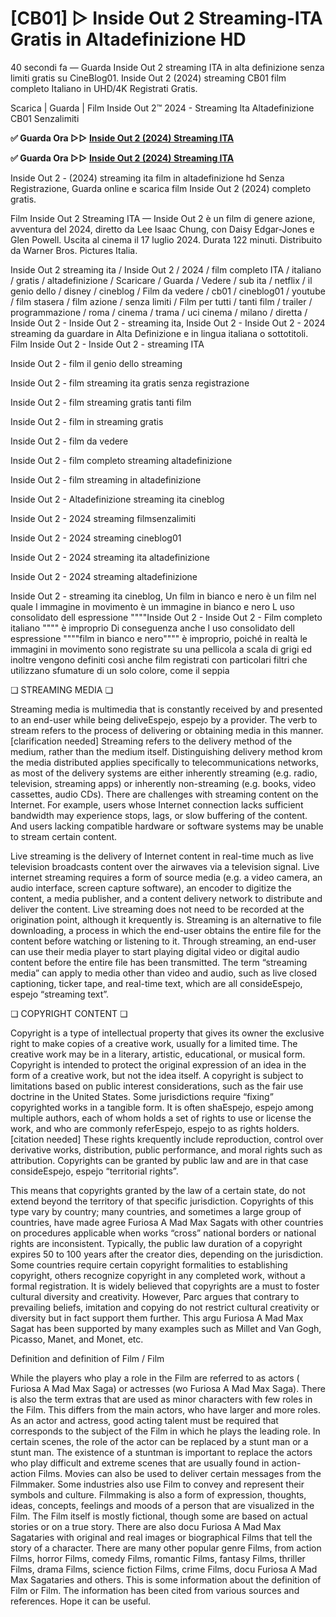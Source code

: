 # [CB01] ▷ Inside Out 2 Streaming-ITA Gratis in Altadefinizione HD

40 secondi fa — Guarda Inside Out 2 streaming ITA in alta definizione senza limiti gratis su CineBlog01. Inside Out 2 (2024) streaming CB01 film completo Italiano in UHD/4K Registrati Gratis.

Scarica | Guarda | Film Inside Out 2™ 2024 - Streaming Ita Altadefinizione CB01 Senzalimiti

**✅ Guarda Ora ▷▷ [Inside Out 2 (2024) Streaming ITA](https://is.gd/MS2wX3)** 

**✅ Guarda Ora ▷▷ [Inside Out 2 (2024) Streaming ITA](https://is.gd/MS2wX3)** 

Inside Out 2 - (2024) streaming ita film in altadefinizione hd Senza Registrazione, Guarda online e scarica film Inside Out 2 (2024) completo gratis.

Film Inside Out 2 Streaming ITA — Inside Out 2 è un film di genere azione, avventura del 2024, diretto da Lee Isaac Chung, con Daisy Edgar-Jones e Glen Powell. Uscita al cinema il 17 luglio 2024. Durata 122 minuti. Distribuito da Warner Bros. Pictures Italia.

Inside Out 2 streaming ita / Inside Out 2 / 2024 / film completo ITA / italiano / gratis / altadefinizione / Scaricare / Guarda / Vedere / sub ita / netflix / il genio dello / disney / cineblog / Film da vedere / cb01 / cineblog01 / youtube / film stasera / film azione / senza limiti / Film per tutti / tanti film / trailer / programmazione / roma / cinema / trama / uci cinema / milano / diretta / Inside Out 2 - Inside Out 2 - streaming ita, Inside Out 2 - Inside Out 2 - 2024 streaming da guardare in Alta Definizione e in lingua italiana o sottotitoli. Film Inside Out 2 - Inside Out 2 - streaming ITA

Inside Out 2 - film il genio dello streaming

Inside Out 2 - film streaming ita gratis senza registrazione

Inside Out 2 - film streaming gratis tanti film

Inside Out 2 - film in streaming gratis

Inside Out 2 - film da vedere

Inside Out 2 - film completo streaming altadefinizione

Inside Out 2 - film streaming in altadefinizione

Inside Out 2 - Altadefinizione streaming ita cineblog

Inside Out 2 - 2024 streaming filmsenzalimiti

Inside Out 2 - 2024 streaming cineblog01

Inside Out 2 - 2024 streaming ita altadefinizione

Inside Out 2 - 2024 streaming altadefinizione

Inside Out 2 - streaming ita cineblog, Un film in bianco e nero è un film nel quale l immagine in movimento è un immagine in bianco e nero L uso consolidato dell espressione """"Inside Out 2 - Inside Out 2 - Film completo italiano """" è improprio Di conseguenza anche l uso consolidato dell espressione """"film in bianco e nero"""" è improprio, poiché in realtà le immagini in movimento sono registrate su una pellicola a scala di grigi ed inoltre vengono definiti così anche film registrati con particolari filtri che utilizzano sfumature di un solo colore, come il seppia

❏ STREAMING MEDIA ❏

Streaming media is multimedia that is constantly received by and presented to an end-user while being deliveEspejo, espejo by a provider. The verb to stream refers to the process of delivering or obtaining media in this manner.[clarification needed] Streaming refers to the delivery method of the medium, rather than the medium itself. Distinguishing delivery method krom the media distributed applies specifically to telecommunications networks, as most of the delivery systems are either inherently streaming (e.g. radio, television, streaming apps) or inherently non-streaming (e.g. books, video cassettes, audio CDs). There are challenges with streaming content on the Internet. For example, users whose Internet connection lacks sufficient bandwidth may experience stops, lags, or slow buffering of the content. And users lacking compatible hardware or software systems may be unable to stream certain content.

Live streaming is the delivery of Internet content in real-time much as live television broadcasts content over the airwaves via a television signal. Live internet streaming requires a form of source media (e.g. a video camera, an audio interface, screen capture software), an encoder to digitize the content, a media publisher, and a content delivery network to distribute and deliver the content. Live streaming does not need to be recorded at the origination point, although it krequently is. Streaming is an alternative to file downloading, a process in which the end-user obtains the entire file for the content before watching or listening to it. Through streaming, an end-user can use their media player to start playing digital video or digital audio content before the entire file has been transmitted. The term “streaming media” can apply to media other than video and audio, such as live closed captioning, ticker tape, and real-time text, which are all consideEspejo, espejo “streaming text”.

❏ COPYRIGHT CONTENT ❏

Copyright is a type of intellectual property that gives its owner the exclusive right to make copies of a creative work, usually for a limited time. The creative work may be in a literary, artistic, educational, or musical form. Copyright is intended to protect the original expression of an idea in the form of a creative work, but not the idea itself. A copyright is subject to limitations based on public interest considerations, such as the fair use doctrine in the United States. Some jurisdictions require “fixing” copyrighted works in a tangible form. It is often shaEspejo, espejo among multiple authors, each of whom holds a set of rights to use or license the work, and who are commonly referEspejo, espejo to as rights holders.[citation needed] These rights krequently include reproduction, control over derivative works, distribution, public performance, and moral rights such as attribution. Copyrights can be granted by public law and are in that case consideEspejo, espejo “territorial rights”.

This means that copyrights granted by the law of a certain state, do not extend beyond the territory of that specific jurisdiction. Copyrights of this type vary by country; many countries, and sometimes a large group of countries, have made agree Furiosa A Mad Max Sagats with other countries on procedures applicable when works “cross” national borders or national rights are inconsistent. Typically, the public law duration of a copyright expires 50 to 100 years after the creator dies, depending on the jurisdiction. Some countries require certain copyright formalities to establishing copyright, others recognize copyright in any completed work, without a formal registration. It is widely believed that copyrights are a must to foster cultural diversity and creativity. However, Parc argues that contrary to prevailing beliefs, imitation and copying do not restrict cultural creativity or diversity but in fact support them further. This argu Furiosa A Mad Max Sagat has been supported by many examples such as Millet and Van Gogh, Picasso, Manet, and Monet, etc.

Definition and definition of Film / Film

While the players who play a role in the Film are referred to as actors ( Furiosa A Mad Max Saga) or actresses (wo Furiosa A Mad Max Saga). There is also the term extras that are used as minor characters with few roles in the Film. This differs from the main actors, who have larger and more roles. As an actor and actress, good acting talent must be required that corresponds to the subject of the Film in which he plays the leading role. In certain scenes, the role of the actor can be replaced by a stunt man or a stunt man. The existence of a stuntman is important to replace the actors who play difficult and extreme scenes that are usually found in action-action Films. Movies can also be used to deliver certain messages from the Filmmaker. Some industries also use Film to convey and represent their symbols and culture. Filmmaking is also a form of expression, thoughts, ideas, concepts, feelings and moods of a person that are visualized in the Film. The Film itself is mostly fictional, though some are based on actual stories or on a true story. There are also docu Furiosa A Mad Max Sagataries with original and real images or biographical Films that tell the story of a character. There are many other popular genre Films, from action Films, horror Films, comedy Films, romantic Films, fantasy Films, thriller Films, drama Films, science fiction Films, crime Films, docu Furiosa A Mad Max Sagataries and others. This is some information about the definition of Film or Film. The information has been cited from various sources and references. Hope it can be useful.
